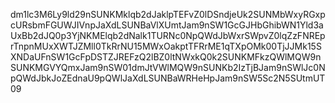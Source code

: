 dm1lc3M6Ly9ld29nSUNKMklqb2dJaklpTEFvZ0lDSndjeUk2SUNMbWxyRGxpcURsbmFGUWJIVnpJaXdLSUNBaVlXUmtJam9nSW1GcGJHbGhibWN1Yld3aUxBb2dJQ0p3YjNKMElqb2dNalk1TURNc0NpQWdJbWxrSWpvZ0lqZzFNREprTnpnMUxXWTJZMll0TkRrNU15MWxOakptTFRrME1qTXpOMk00TjJJMk15SXNDaUFnSW1GcFpDSTZJREFzQ2lBZ0ltNWxkQ0k2SUNKMFkzQWlMQW9nSUNKMGVYQmxJam9nSW01dmJtVWlMQW9nSUNKb2IzTjBJam9nSWlJc0NpQWdJbkJoZEdnaU9pQWlJaXdLSUNBaWRHeHpJam9nSW5Sc2N5SUtmUT09
